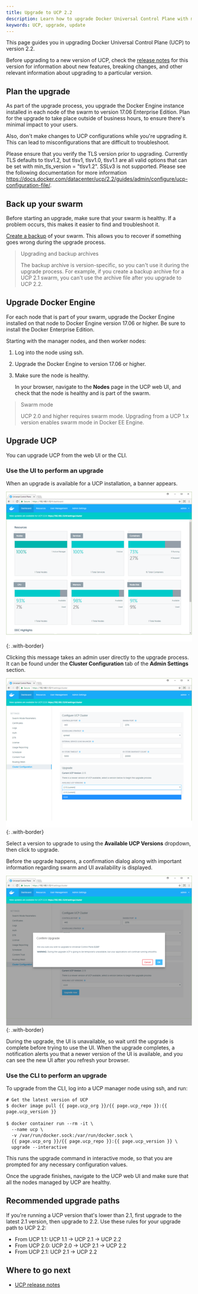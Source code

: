 ```yaml
---
title: Upgrade to UCP 2.2
description: Learn how to upgrade Docker Universal Control Plane with minimal impact to your users.
keywords: UCP, upgrade, update
---
```


This page guides you in upgrading Docker Universal Control Plane (UCP) to
version 2.2.

Before upgrading to a new version of UCP, check the
[release notes](../../release-notes/index.md) for this version for information
about new features, breaking changes, and other relevant information about
upgrading to a particular version.

## Plan the upgrade

As part of the upgrade process, you upgrade the Docker Engine instance installed
in each node of the swarm to version 17.06 Enterprise Edition. Plan for the
upgrade to take place outside of business hours, to ensure there's minimal
impact to your users.

Also, don't make changes to UCP configurations while you're upgrading it.
This can lead to misconfigurations that are difficult to troubleshoot.

Please ensure that you verify the TLS version prior to upgrading. Currently TLS defaults to
tlsv1.2, but tlsv1, tlsv1.0, tlsv1.1 are all valid options that can be set with min_tls_version = "tlsv1.2". 
SSLv3 is not supported. Please see the following documentation for more information https://docs.docker.com/datacenter/ucp/2.2/guides/admin/configure/ucp-configuration-file/.

## Back up your swarm

Before starting an upgrade, make sure that your swarm is healthy. If a problem
occurs, this makes it easier to find and troubleshoot it.

[Create a backup](../backups-and-disaster-recovery.md) of your swarm.
This allows you to recover if something goes wrong during the upgrade process.

> Upgrading and backup archives
>
> The backup archive is version-specific, so you can't use it during the
> upgrade process. For example, if you create a backup archive for a UCP 2.1
> swarm, you can't use the archive file after you upgrade to UCP 2.2.

## Upgrade Docker Engine

For each node that is part of your swarm, upgrade the Docker Engine
installed on that node to Docker Engine version 17.06 or higher. Be sure
to install the Docker Enterprise Edition.

Starting with the manager nodes, and then worker nodes:

1. Log into the node using ssh.
2. Upgrade the Docker Engine to version 17.06 or higher.
3. Make sure the node is healthy.

    In your browser, navigate to the **Nodes** page in the UCP web UI,
    and check that the node is healthy and is part of the swarm.

> Swarm mode
>
> UCP 2.0 and higher requires swarm mode. Upgrading from a UCP 1.x version
> enables swarm mode in Docker EE Engine.

## Upgrade UCP

You can upgrade UCP from the web UI or the CLI.

### Use the UI to perform an upgrade

When an upgrade is available for a UCP installation, a banner appears.

![](../../images/upgrade-ucp-1.png){: .with-border}

Clicking this message takes an admin user directly to the upgrade process.
It can be found under the **Cluster Configuration** tab of the **Admin
 Settings** section.

![](../../images/upgrade-ucp-2.png){: .with-border}

Select a version to upgrade to using the **Available UCP Versions** dropdown,
then click to upgrade.

Before the upgrade happens, a confirmation dialog along with important
information regarding swarm and UI availability is displayed.

![](../../images/upgrade-ucp-3.png){: .with-border}

During the upgrade, the UI is unavailable, so wait until the upgrade is complete
before trying to use the UI. When the upgrade completes, a notification alerts
you that a newer version of the UI is available, and you can see the new UI
after you refresh your browser.

### Use the CLI to perform an upgrade

To upgrade from the CLI, log into a UCP manager node using ssh, and run:

```
# Get the latest version of UCP
$ docker image pull {{ page.ucp_org }}/{{ page.ucp_repo }}:{{ page.ucp_version }}

$ docker container run --rm -it \
  --name ucp \
  -v /var/run/docker.sock:/var/run/docker.sock \
  {{ page.ucp_org }}/{{ page.ucp_repo }}:{{ page.ucp_version }} \
  upgrade --interactive
```

This runs the upgrade command in interactive mode, so that you are prompted
for any necessary configuration values.

Once the upgrade finishes, navigate to the UCP web UI and make sure that
all the nodes managed by UCP are healthy.

## Recommended upgrade paths

If you're running a UCP version that's lower than 2.1, first upgrade to the
latest 2.1 version, then upgrade to 2.2. Use these rules for your upgrade
path to UCP 2.2:

- From UCP 1.1: UCP 1.1 -> UCP 2.1 -> UCP 2.2
- From UCP 2.0: UCP 2.0 -> UCP 2.1 -> UCP 2.2
- From UCP 2.1: UCP 2.1 -> UCP 2.2

## Where to go next

* [UCP release notes](../../release-notes/index.md)
